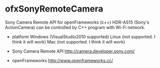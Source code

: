 ofxSonyRemoteCamera
===================

Sony Camera Remote API for openFrameworks (c++)
HDR-AS15 (Sony's ActionCamera) can be controlled by C++ program with Wi-Fi network.

- platform
Windows (VisualStudio2010 supported) 
Linux (not supported. I think it will work) 
Mac (not supported. I think it will work) 

- Sony Camera Remote API
http://camera.developer.sony.com/

- openFrameworks
http://www.openframeworks.cc/
